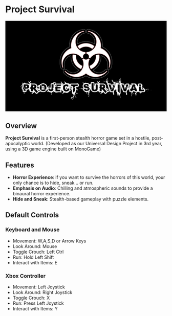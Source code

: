 # Project Survival

![Project Survival Logo](Images/project_survival_logo.png)

## Overview
**Project Survival** is a first-person stealth horror game
set in a hostile, post-apocalyptic world.
(Developed as our Universal Design Project in 3rd year,
using a 3D game engine built on MonoGame)

## Features
- **Horror Experience**: if you want to survive the horrors
 of this world, your only chance is to hide, sneak... or run.
- **Emphasis on Audio**: Chilling and atmospheric sounds to provide a binaural horror experience.
- **Hide and Sneak**: Stealth-based gameplay with puzzle elements.

## Default Controls

### Keyboard and Mouse
- Movement: W,A,S,D or Arrow Keys
- Look Around: Mouse
- Toggle Crouch: Left Ctrl
- Run: Hold Left Shift
- Interact with Items: E

### Xbox Controller
- Movement: Left Joystick
- Look Around: Right Joystick
- Toggle Crouch: X
- Run: Press Left Joystick
- Interact with Items: Y